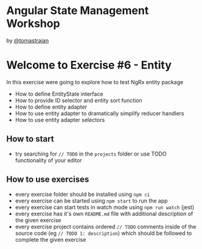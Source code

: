 # Angular State Management Workshop

by [@tomastrajan](https://twitter.com/tomastrajan)

# Welcome to Exercise #6 - Entity

In this exercise were going to explore how to test NgRx entity package

- How to define EntityState interface
- How to provide ID selector and entity sort function
- How to define entity adapter
- How to use entity adapter to dramatically simplify reducer handlers
- How to use entity adapter selectors


## How to start

- try searching for `// TODO` in the `projects` folder or use TODO functionality of your editor 

## How to use exercises

- every exercise folder should be installed using `npm ci`
- every exercise can be started using `npm start` to run the app
- every exercise can start tests in watch mode using `npm run watch` (jest)
- every exercise has it's own `README.md` file with additional description of the given exercise
- every exercise project contains ordered `// TODO` comments inside of the source code (eg `// TODO 1: description`) which should be followed to complete the given exercise
